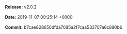 **Release:**
v2.0.2
<br><br>**Date:**
2019-11-07 00:25:14 +0000
<br><br>**Commit:**
b7cae828650dfda7085a2f7caa533707a6c890b6
